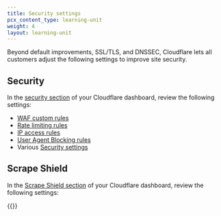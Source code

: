 ```yaml
---
title: Security settings
pcx_content_type: learning-unit
weight: 4
layout: learning-unit
---
```


Beyond default improvements, SSL/TLS, and DNSSEC, Cloudflare lets all customers adjust the following settings to improve site security.

## Security

In the [security section](https://dash.cloudflare.com/?to=/:account/:zone/security) of your Cloudflare dashboard, review the following settings:

- [WAF custom rules](/waf/custom-rules/)
- [Rate limiting rules](/waf/rate-limiting-rules/)
- [IP access rules](/waf/tools/ip-access-rules/)
- [User Agent Blocking rules](/waf/tools/user-agent-blocking/)
- Various [Security settings](/waf/settings/)

## Scrape Shield

In the [Scrape Shield section](https://dash.cloudflare.com/?to=/:account/:zone/content-protection) of your Cloudflare dashboard, review the following settings:

{{<feature-list-by-plan id="scrape_shield" plan="free">}}